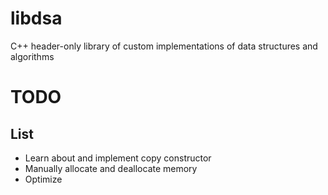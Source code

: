 # libdsa
 C++ header-only library of custom implementations of data structures and algorithms 

# TODO
## List
- Learn about and implement copy constructor
- Manually allocate and deallocate memory
- Optimize
